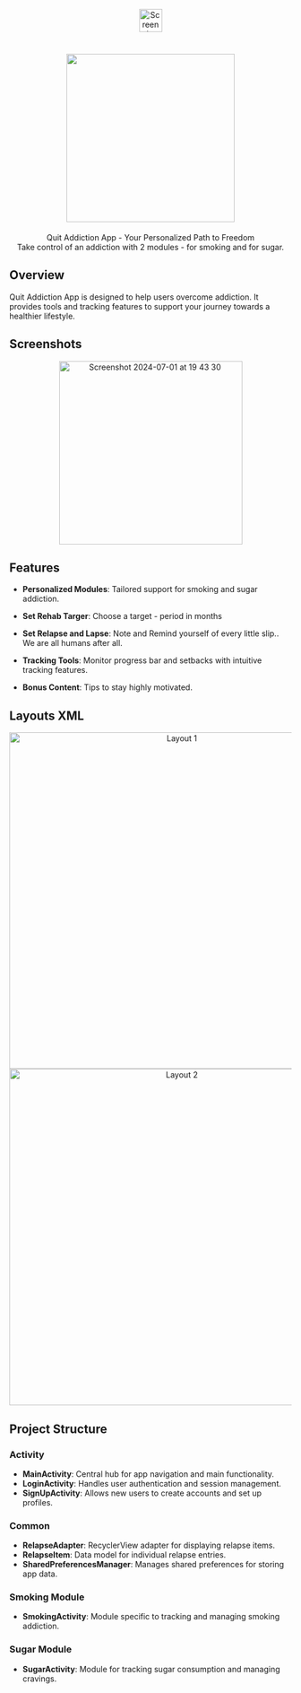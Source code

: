 <p align="center">
  <img width="41" alt="Screenshot 2024-07-01 at 19 47 38" src="https://github.com/ShalevShar/AddictionTracker/assets/127881894/368bcfdc-0bb7-4cdb-941f-d861bcd68201">
</p>

<a href="https://yourwebsite.com">
  <h1 align="center">
    <picture>
      <img height="300px" style="margin: 0; padding: 0" src="https://example.com/logo.png">
    </picture>
  </h1>
</a>

<p align="center">
    Quit Addiction App - Your Personalized Path to Freedom
    <br>
    Take control of an addiction with 2 modules - for smoking and for sugar.
</p>

## Overview

Quit Addiction App is designed to help users overcome addiction. It provides tools and tracking features to support your journey towards a healthier lifestyle.

## Screenshots

<p align="center">
<img width="327" alt="Screenshot 2024-07-01 at 19 43 30" src="https://github.com/ShalevShar/AddictionTracker/assets/127881894/21849ddc-e7c9-4a36-a9f6-7ae817ca1994">

</p>

## Features

- **Personalized Modules**: Tailored support for smoking and sugar addiction.
- **Set Rehab Targer**: Choose a target - period in months
- **Set Relapse and Lapse**: Note and Remind yourself of every little slip.. We are all humans after all.
- **Tracking Tools**: Monitor progress bar and setbacks with intuitive tracking features.

- **Bonus Content**: Tips to stay highly motivated.

## Layouts XML

<!-- Add XML layouts of significant screens here -->
<p align="center">
  <img width="600" alt="Layout 1" src="https://github.com/yourusername/your-repo/assets/layout1.png">
  <img width="600" alt="Layout 2" src="https://github.com/yourusername/your-repo/assets/layout2.png">
</p>

## Project Structure

### Activity

- **MainActivity**: Central hub for app navigation and main functionality.
- **LoginActivity**: Handles user authentication and session management.
- **SignUpActivity**: Allows new users to create accounts and set up profiles.

### Common

- **RelapseAdapter**: RecyclerView adapter for displaying relapse items.
- **RelapseItem**: Data model for individual relapse entries.
- **SharedPreferencesManager**: Manages shared preferences for storing app data.

### Smoking Module

- **SmokingActivity**: Module specific to tracking and managing smoking addiction.
  
### Sugar Module

- **SugarActivity**: Module for tracking sugar consumption and managing cravings.

